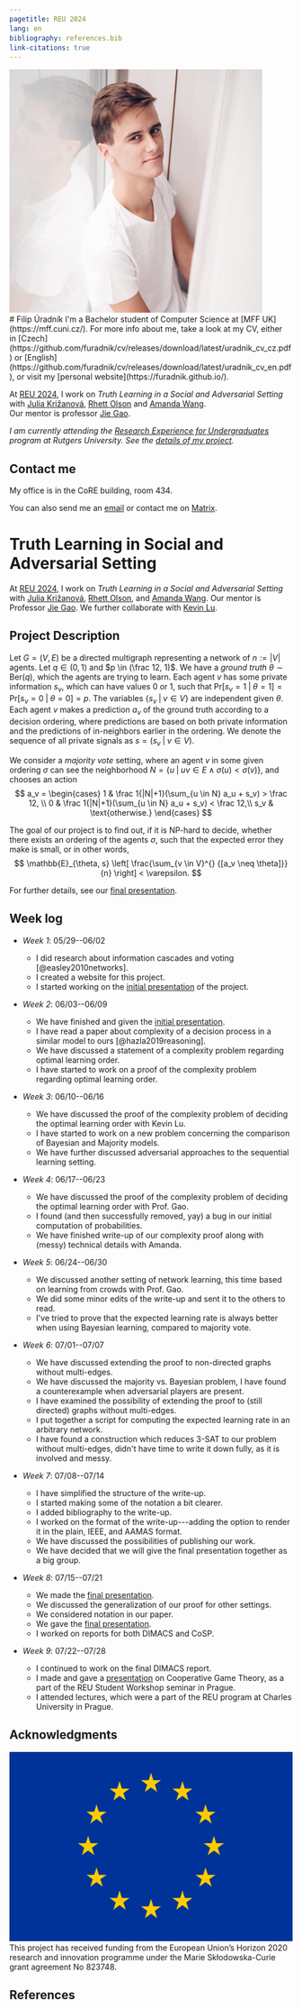 ```yaml
---
pagetitle: REU 2024
lang: en
bibliography: references.bib
link-citations: true
---
```


<div id="profilepic_div"><img id="profilepic" src="data/profile_pic.jpg"/></div>
# Filip&nbsp;Úradník
I'm a Bachelor student of Computer Science at&nbsp;[MFF&nbsp;UK](https://mff.cuni.cz/).
For more info about me, take a look at&nbsp;my&nbsp;CV, either in&nbsp;[Czech](https://github.com/furadnik/cv/releases/download/latest/uradnik_cv_cz.pdf)
or&nbsp;[English](https://github.com/furadnik/cv/releases/download/latest/uradnik_cv_en.pdf), or&nbsp;visit my&nbsp;[personal&nbsp;website](https://furadnik.github.io/).

At [REU 2024](https://reu.dimacs.rutgers.edu/2024/), I work on _Truth Learning in a Social and Adversarial Setting_ with&nbsp;[Julia Križanová](https://reu.dimacs.rutgers.edu/~jk2238/), [Rhett Olson](https://reu.dimacs.rutgers.edu/~ro330/) and [Amanda Wang](https://reu.dimacs.rutgers.edu/~aw1115/).\
Our mentor is professor [Jie Gao](https://sites.rutgers.edu/jie-gao/about/).

_I am currently attending the [Research Experience for Undergraduates](https://reu.dimacs.rutgers.edu/) program at Rutgers University. See the [details of my project](https://reu.dimacs.rutgers.edu/~fu37/)._

## Contact me

My office is in the CoRE building, room 434.

You can also send me an [email](mailto:uradnik@kam.mff.cuni.cz) or&nbsp;contact me on [Matrix](https://matrix.to/#/@furadnik:matrix.org).

# Truth Learning in Social and Adversarial Setting

At [REU 2024](https://reu.dimacs.rutgers.edu/2024/), I work on _Truth Learning in a Social and Adversarial Setting_ with&nbsp;[Julia Križanová](https://reu.dimacs.rutgers.edu/~jk2238/), [Rhett Olson](https://reu.dimacs.rutgers.edu/~ro330/), and&nbsp;[Amanda&nbsp;Wang](https://reu.dimacs.rutgers.edu/~aw1115/).
Our mentor is Professor [Jie Gao](https://sites.rutgers.edu/jie-gao/about/).
We further collaborate with [Kevin Lu](https://www.math.rutgers.edu/people/department-directory/detail/344-department-directory/1983-lu-kevin).

## Project Description

Let $G = \left( V,E \right)$ be a directed multigraph representing a network of $n := |V|$ agents.
Let $q \in (0,1)$ and $p \in (\frac 12, 1)$. 
We have a *ground truth* $\theta \sim \text{Ber}(q)$, which the agents are trying to learn.
Each agent $v$ has some private information $s_v$, which can have values 0 or 1, such that $\text{Pr}[s_v = 1 \;|\; \theta = 1] = \text{Pr}[s_v = 0 \;|\; \theta = 0] = p$.
The variables $\{s_v \;|\; v \in V\}$ are independent given $\theta$.
Each agent $v$ makes a prediction $a_v$ of the ground truth according to a decision ordering, where predictions are based on both private information and the predictions of in-neighbors earlier in the ordering. 
We denote the sequence of all private signals as $s = (s_v \;|\; v \in V)$.

We consider a *majority vote* setting, where an agent $v$ in some given ordering $\sigma$ can see the neighborhood $N = \{u \;|\; uv \in E \land \sigma(u) < \sigma(v) \}$, and chooses an action  $$
    a_v = \begin{cases}
        1 & \frac 1{|N|+1}(\sum_{u \in N} a_u + s_v) > \frac 12, \\
        0 & \frac 1{|N|+1}(\sum_{u \in N} a_u + s_v) < \frac 12,\\
        s_v & \text{otherwise.}
    \end{cases}
$$

The goal of our project is to find out, if it is NP-hard to decide, whether there exists an ordering of the agents $\sigma$, such that the expected error they make is small, or in other words, $$
		\mathbb{E}_{\theta, s} \left[ \frac{\sum_{v \in V}^{} {[a_v \neq \theta]}}{n} \right] < \varepsilon.
$$

For further details, see our [final presentation](data/final_prez.pdf).

## Week log

* _Week 1_: 05/29--06/02
    - I did research about information cascades and voting [@easley2010networks].
    - I created a website for this project.
    - I started working on the [initial presentation](data/initial_prez.pdf) of the project.

* _Week 2_: 06/03--06/09
    - We have finished and given the [initial presentation](data/initial_prez.pdf).
    - I have read a paper about complexity of a decision process in a similar model to ours [@hazla2019reasoning].
    - We have discussed a statement of a complexity problem regarding optimal learning order.
    - I have started to work on a proof of the complexity problem regarding optimal learning order.

* _Week 3_: 06/10--06/16
    - We have discussed the proof of the complexity problem of deciding the optimal learning order with Kevin Lu.
    - I have started to work on a new problem concerning the comparison of Bayesian and Majority models.
    - We have further discussed adversarial approaches to the sequential learning setting.

* _Week 4_: 06/17--06/23
    - We have discussed the proof of the complexity problem of deciding the optimal learning order with Prof. Gao.
    - I found (and then successfully removed, yay) a bug in our initial computation of probabilities.
    - We have finished write-up of our complexity proof along with (messy) technical details with Amanda.

* _Week 5_: 06/24--06/30
    - We discussed another setting of network learning, this time based on learning from crowds with Prof. Gao.
    - We did some minor edits of the write-up and sent it to the others to read.
    - I've tried to prove that the expected learning rate is always better when using Bayesian learning, compared to majority vote.
    
* _Week 6_: 07/01--07/07
    - We have discussed extending the proof to non-directed graphs without multi-edges.
    - We have discussed the majority vs. Bayesian problem, I have found a counterexample when adversarial players are present.
    - I have examined the possibility of extending the proof to (still directed) graphs without multi-edges.
    - I put together a script for computing the expected learning rate in an arbitrary network.
    - I have found a construction which reduces 3-SAT to our problem without multi-edges, didn't have time to write it down fully, as it is involved and messy.

* _Week 7_: 07/08--07/14
    - I have simplified the structure of the write-up.
    - I started making some of the notation a bit clearer.
    - I added bibliography to the write-up.
    - I worked on the format of the write-up---adding the option to render it in the plain, IEEE, and AAMAS format. 
    - We have discussed the possibilities of publishing our work.
    - We have decided that we will give the final presentation together as a big group.

* _Week 8_: 07/15--07/21
    - We made the [final presentation](data/final_prez.pdf).
    - We discussed the generalization of our proof for other settings.
    - We considered notation in our paper.
    - We gave the [final presentation](data/final_prez.pdf).
    - I worked on reports for both DIMACS and CoSP.

* _Week 9_: 07/22--07/28
    - I continued to work on the final DIMACS report.
    - I made and gave a [presentation](https://github.com/furadnik/reu_prez/releases/tag/latest) on Cooperative Game Theory, as a part of the REU Student Workshop seminar in Prague.
    - I attended lectures, which were a part of the REU program at Charles University in Prague.

## Acknowledgments

<div id="eu_div"><img id="eu" src="data/eu.png"/></div>
This project has received funding from the European Union’s Horizon 2020 research and innovation programme under the Marie Skłodowska-Curie grant agreement No 823748.

## References
